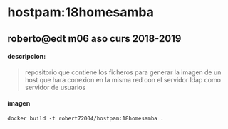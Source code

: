 # hostpam:18homesamba

## roberto@edt m06 aso curs 2018-2019

#### descripcion:
> repositorio que contiene los ficheros para generar la imagen de un host
que hara conexion en la misma red con el servidor ldap como servidor de usuarios

#### imagen
```
docker build -t robert72004/hostpam:18homesamba .
```


